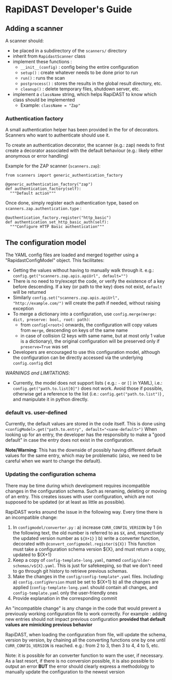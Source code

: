 # RapiDAST Developer's Guide

## Adding a scanner

A scanner should:
* be placed in a subdirectory of the `scanners/` directory
* inherit from `RapidastScanner` class
* implement these functions :
    - `__init__(config)` : config being the entire configuration
    - `setup()` : create whatever needs to be done prior to run
    - `run()` : runs the scan
    - `postprocess()` : stores the results in the global result directory, etc.
    - `cleanup()` : delete temporary files, shutdown server, etc.
* implement a `className` string, which helps RapiDAST to know which class should be implemented
    - Example: `className = "Zap"`


### Authentication factory

A small authentication helper has been provided in the for of decorators.
Scanners who want to authenticate should use it.

To create an authentication decorator, the scanner (e.g.: zap) needs to
first create a decorator associated with the default behaviour (e.g.:
likely either anonymous or error handling)

Example for the ZAP scanner (`scanners.zap`):

```
from scanners import generic_authentication_factory

@generic_authentication_factory("zap")
def authentication_factory(self):
  """Default action"""
```

Once done, simply register each authentication type, based on
`scanners.zap.authentication.type` :

```
@authentication_factory.register("http_basic")
def authentication_set_http_basic_auth(self):
  """Configure HTTP Basic authentication"""
```


## The configuration model

The YAML config files are loaded and merged together using a "RapidastConfigModel" object. This facilitates:
- Getting the values without having to manually walk through it. e.g.: `config.get("scanners.zap.apis.apiUrl", default="")`
- There is no need to try/except the code, or verify the existence of a key before descending. If a key (or path to the key) does not exist, `default` will be returned
- Similarly `config.set("scanners.zap.apis.apiUrl", "http://example.com/")` will create the path if needed, without raising exception
- To merge a dictionary into a configuration, use `config.merge(merge: dict, preserve: bool, root: path)`:
    + from `config[<root>]` onwards, the configuration will copy values from `merge`, descending on keys of the same name
    + in case of collision (2 keys with same name, but at most only 1 value is a dictionary), the original configuration will be preserved only if `preserve=True` was set
- Developers are encouraged to use this configuration model, although the configuration can be directly accessed via the underlying `config.config` dict


 _WARNINGS and LIMITATIONS_:
- Currently, the model does not support lists ( e.g.: `-` or `[]` in YAML), i.e.: `config.get("path.to.list[0]")` does not work. Avoid those if possible, otherwise get a reference to the list (i.e.: `config.get("path.to.list")`) , and manipulate it in python directly.

### default vs. user-defined

Currently, the default values are stored in the code itself. This is done using `<configModel>.get("path.to.entry", default="<sane-default>")`
When looking up for an entry, the developer has the responsibity to make a "good default" in case the entry does not exist in the configuration.

__Note/Warning__: This has the downside of possibly having different default values for the same entry, which may be problematic (also, we need to be careful when we want to change the default).


### Updating the configuration schema

There may be time during which development requires incompatible changes in the configuration schema. Such as renaming, deleting or moving of an entry.
This creates issues with user configuration, which are not supposed to be updated (or at least as little as possible).

RapiDAST works around the issue in the following way.
Every time there is an incompatible change:
1) In `configmodel/converter.py` :
    a) increase `CURR_CONFIG_VERSION` by 1 (in the following text, the old number is referred to as `$X`, and, respectively the updated version number as `${X+1}` )
    b) write a converter function, decorated with `@convert_configmodel.register(${X})`
       This function must take a configuration schema version ${X}, and must return a copy, updated to ${X+1}
2) Keep a copy of `config-template-long.yaml`, named `config/older-schemas/v${X}.yaml`. This is just for safekeeping, so that we don't need to go through git history to retrieve previous schemas.
3) Make the changes in the `config/config-template*.yaml` files. Including:
    a) `config.configVersion` must be set to ${X+1}
    b) all the changes are applied (`config-template-long.yaml` should contain all changes, and `config-template.yaml` only the user-friendly ones
4) Provide explanation in the corresponding commit

An "incompatible change" is any change in the code that would prevent a previously working configuration file to work correctly. For example : adding new entries should not impact previous configuration __provided that default values are mimicking previous behavior__

RapiDAST, when loading the configuration from file, will update the schema, version by version, by chaining all the converting functions one by one until `CURR_CONFIG_VERSION` is reached. e.g.: from 2 to 3, then 3 to 4, 4 to 5, etc.

Note: it is possible for an converter function to warn the user, if necessary. As a last resort, if there is no conversion possible, it is also possible to output an error **BUT** the error should clearly express a methodology to manually update the configuration to the newest version
